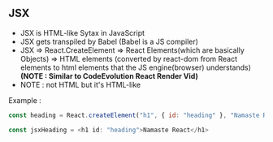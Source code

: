 ## JSX

- JSX is HTML-like Sytax in JavaScript
- JSX gets transpiled by Babel (Babel is a JS compiler)
- JSX => React.CreateElement => React Elements(which are basically Objects) => HTML elements (converted by react-dom from React elements to html elements that the JS engine(browser) understands) **(NOTE : Similar to CodeEvolution React Render Vid)**
- NOTE : not HTML but it's HTML-like

Example :

<!-- Traditional React -->

```javascript
const heading = React.createElement("h1", { id: "heading" }, "Namaste React");
```

<!-- JSX -->

```javascript
const jsxHeading = <h1 id: "heading">Namaste React</h1>
```
